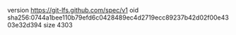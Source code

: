 version https://git-lfs.github.com/spec/v1
oid sha256:0744a1bee110b79efd6c0428489ec4d2719ecc89237b42d02f00e4303e32d394
size 4303
